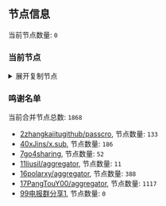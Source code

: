
## 节点信息
当前节点数量: `0`
### 当前节点
<details>
  <summary>展开复制节点</summary>

    

</details>

### 鸣谢名单
当前合并节点总数: `1868`
- [2zhangkaiitugithub/passcro](https://github.com/zhangkaiitugithub/passcro), 节点数量: `133`
- [40xJins/x.sub](https://github.com/0xJins/x.sub), 节点数量: `186`
- [7go4sharing](https://github.com/go4sharing), 节点数量: `52`
- [11liusil/aggregator](https://github.com/liusil/aggregator), 节点数量: `11`
- [16polarxy/aggregator](https://github.com/polarxy/aggregator), 节点数量: `388`
- [17PangTouY00/aggregator](https://github.com/PangTouY00/aggregator), 节点数量: `1117`
- [99电报群分享1](https://github.com/cdddbc/getAirport), 节点数量: `0`


